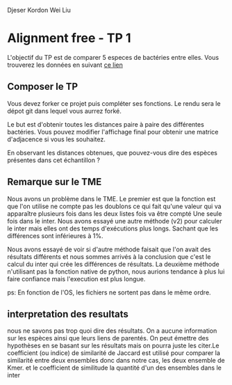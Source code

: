 Djeser Kordon 
Wei Liu

# Alignment free - TP 1

L'objectif du TP est de comparer 5 especes de bactéries entre elles.
Vous trouverez les données en suivant [ce lien](https://we.tl/t-WeWvheBBGX)

## Composer le TP

Vous devez forker ce projet puis compléter ses fonctions.
Le rendu sera le dépot git dans lequel vous aurrez forké.

Le but est d'obtenir toutes les distances paire à paire des différentes bactéries.
Vous pouvez modifier l'affichage final pour obtenir une matrice d'adjacence si vous les souhaitez.

En observant les distances obtenues, que pouvez-vous dire des espèces présentes dans cet échantillon ?

## Remarque sur le TME
 
Nous avons un problème dans le TME. Le premier est que la fonction est que l'on utilise ne compte pas les doublons ce qui fait qu'une valeur qui va apparaître plusieurs fois dans les deux listes fois va être compté Une seule fois dans le inter. Nous avons essayé une autre méthode (v2) pour calculer le inter mais elles ont des temps d'exécutions plus longs. Sachant que les différences sont inférieures à 1%.
 
Nous avons essayé de voir si d'autre méthode faisait que l'on avait des résultats différents et nous sommes arrivés à la conclusion que c'est le calcul du inter qui crée les différences de résultats. La deuxième méthode n'utilisant pas la fonction native de python, nous aurions tendance à plus lui faire confiance mais l'execution est plus longue.

ps: En fonction de l'OS, les fichiers ne sortent pas dans le même ordre. 
 
## interpretation des resultats
 
nous ne savons pas trop quoi dire des résultats. On a aucune information sur les espèces ainsi que leurs liens de parentés. On peut émettre des hypothèses en se basant sur les résultats mais on pourra juste les citer.Le coefficient (ou indice) de similarité de Jaccard est utilisé pour comparer la similarité entre deux ensembles donc dans notre cas, les deux ensemble de Kmer. et le coefficient de similitude la quantité d'un des ensembles dans le inter
